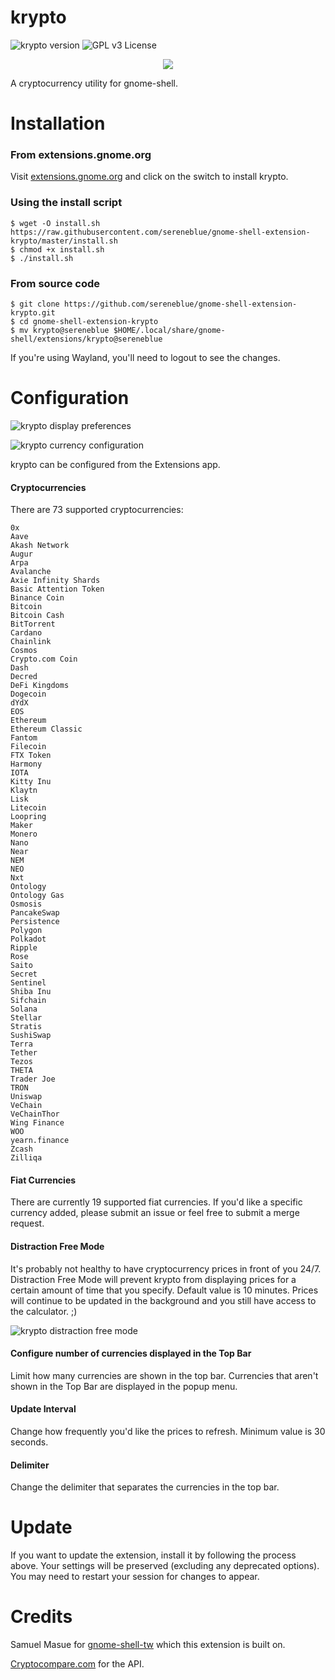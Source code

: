 # krypto

![krypto version](https://img.shields.io/badge/version-25-brightgreen.svg)
![GPL v3 License](https://img.shields.io/badge/license-GPL%20v3-blue.svg)

<p align="center">
<img src="https://user-images.githubusercontent.com/14242625/114322214-e0d5cf00-9aec-11eb-9082-f2b3331e931d.png">
</p>

A cryptocurrency utility for gnome-shell.

# Installation

### From extensions.gnome.org

Visit [extensions.gnome.org](https://extensions.gnome.org/extension/1913/krypto/) and click on the switch to install krypto.

### Using the install script
```
$ wget -O install.sh https://raw.githubusercontent.com/sereneblue/gnome-shell-extension-krypto/master/install.sh
$ chmod +x install.sh
$ ./install.sh
```

### From source code
```
$ git clone https://github.com/sereneblue/gnome-shell-extension-krypto.git
$ cd gnome-shell-extension-krypto
$ mv krypto@sereneblue $HOME/.local/share/gnome-shell/extensions/krypto@sereneblue
```

If you're using Wayland, you'll need to logout to see the changes.

# Configuration

![krypto display preferences](https://user-images.githubusercontent.com/14242625/114322116-7f156500-9aec-11eb-889d-73034a38527f.png)

![krypto currency configuration](https://user-images.githubusercontent.com/14242625/114322300-5f327100-9aed-11eb-8795-2a40d11a5235.png)

krypto can be configured from the Extensions app.

#### Cryptocurrencies

There are 73 supported cryptocurrencies:

	0x
	Aave
	Akash Network
	Augur
	Arpa
	Avalanche
	Axie Infinity Shards
	Basic Attention Token
	Binance Coin
	Bitcoin
	Bitcoin Cash
	BitTorrent
	Cardano
	Chainlink
	Cosmos
	Crypto.com Coin
	Dash
	Decred
	DeFi Kingdoms
	Dogecoin
	dYdX
	EOS
	Ethereum
	Ethereum Classic
	Fantom
	Filecoin
	FTX Token
	Harmony
	IOTA
	Kitty Inu
	Klaytn
	Lisk
	Litecoin
	Loopring
	Maker
	Monero
	Nano
	Near
	NEM
	NEO
	Nxt
	Ontology
	Ontology Gas
	Osmosis
	PancakeSwap
	Persistence
	Polygon
	Polkadot
	Ripple
	Rose
	Saito
	Secret
	Sentinel
	Shiba Inu
	Sifchain
	Solana
	Stellar
	Stratis
	SushiSwap
	Terra
	Tether
	Tezos
	THETA
	Trader Joe
	TRON
	Uniswap
	VeChain
	VeChainThor
	Wing Finance
	WOO
	yearn.finance
	Zcash
	Zilliqa

#### Fiat Currencies
There are currently 19 supported fiat currencies. If you'd like a specific currency added, please submit an issue or feel free to submit a merge request.

#### Distraction Free Mode
It's probably not healthy to have cryptocurrency prices in front of you 24/7. Distraction Free Mode will prevent krypto from displaying prices for a certain amount of time that you specify. Default value is 10 minutes. Prices will continue to be updated in the background and you still have access to the calculator. ;)

![krypto distraction free mode](https://user-images.githubusercontent.com/14242625/114322248-111d6d80-9aed-11eb-8297-7e9c0afdc343.png)

#### Configure number of currencies displayed in the Top Bar
Limit how many currencies are shown in the top bar. Currencies that aren't shown in the Top Bar are displayed in the popup menu.

#### Update Interval
Change how frequently you'd like the prices to refresh. Minimum value is 30 seconds.

#### Delimiter
Change the delimiter that separates the currencies in the top bar.

# Update

If you want to update the extension, install it by following the process above. Your settings will be preserved (excluding any deprecated options). You may need to restart your session for changes to appear.

# Credits

Samuel Masue for [gnome-shell-tw](https://github.com/smasue/gnome-shell-tw) which this extension is built on.

[Cryptocompare.com](https://www.cryptocompare.com/api/) for the API.
